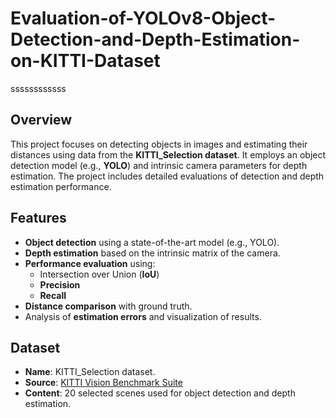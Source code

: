 # Evaluation-of-YOLOv8-Object-Detection-and-Depth-Estimation-on-KITTI-Dataset
ssssssssssss
## Overview
This project focuses on detecting objects in images and estimating their distances using data from the **KITTI_Selection dataset**. It employs an object detection model (e.g., **YOLO**) and intrinsic camera parameters for depth estimation. The project includes detailed evaluations of detection and depth estimation performance.

## Features
- **Object detection** using a state-of-the-art model (e.g., YOLO).
- **Depth estimation** based on the intrinsic matrix of the camera.
- **Performance evaluation** using:
  - Intersection over Union (**IoU**)
  - **Precision**
  - **Recall**
- **Distance comparison** with ground truth.
- Analysis of **estimation errors** and visualization of results.

## Dataset
- **Name**: KITTI_Selection dataset.
- **Source**: [KITTI Vision Benchmark Suite](http://www.cvlibs.net/datasets/kitti/)
- **Content**: 20 selected scenes used for object detection and depth estimation.

